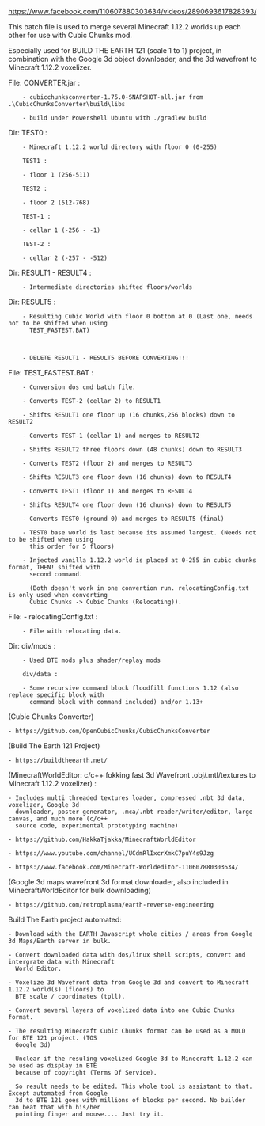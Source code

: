 https://www.facebook.com/110607880303634/videos/2890693617828393/

This batch file is used to merge several Minecraft 1.12.2 worlds up each other for use with Cubic 
Chunks mod.

Especially used for BUILD THE EARTH 121 (scale 1 to 1) project, in combination with the Google 3d 
object downloader, and the 3d wavefront to Minecraft 1.12.2 voxelizer.



File:	CONVERTER.jar : 

		- cubicchunksconverter-1.75.0-SNAPSHOT-all.jar from .\CubicChunksConverter\build\libs

		- build under Powershell Ubuntu with ./gradlew build

Dir: 	TEST0 :

		- Minecraft 1.12.2 world directory with floor 0 (0-255)

		TEST1 :

		- floor 1 (256-511)

		TEST2 :

		- floor 2 (512-768)

		TEST-1 :

		- cellar 1 (-256 - -1)

		TEST-2 :

		- cellar 2 (-257 - -512)

Dir: 	RESULT1 - RESULT4 :

		- Intermediate directories shifted floors/worlds

Dir: 	RESULT5 :

		- Resulting Cubic World with floor 0 bottom at 0 (Last one, needs not to be shifted when using 
		  TEST_FASTEST.BAT)



		- DELETE RESULT1 - RESULT5 BEFORE CONVERTING!!!



File:	TEST_FASTEST.BAT :

		- Conversion dos cmd batch file.

		- Converts TEST-2 (cellar 2) to RESULT1

		- Shifts RESULT1 one floor up (16 chunks,256 blocks) down to RESULT2

		- Converts TEST-1 (cellar 1) and merges to RESULT2

		- Shifts RESULT2 three floors down (48 chunks) down to RESULT3

		- Converts TEST2 (floor 2) and merges to RESULT3

		- Shifts RESULT3 one floor down (16 chunks) down to RESULT4

		- Converts TEST1 (floor 1) and merges to RESULT4

		- Shifts RESULT4 one floor down (16 chunks) down to RESULT5

		- Converts TEST0 (ground 0) and merges to RESULT5 (final)

		- TEST0 base world is last because its assumed largest. (Needs not to be shifted when using 
		  this order for 5 floors)

		- Injected vanilla 1.12.2 world is placed at 0-255 in cubic chunks format, THEN! shifted with 
		  second command.

		  (Both doesn't work in one convertion run. relocatingConfig.txt is only used when converting 
		  Cubic Chunks -> Cubic Chunks (Relocating)).

File: 	- relocatingConfig.txt :

		- File with relocating data.

Dir:	div/mods : 

		- Used BTE mods plus shader/replay mods

		div/data :

		- Some recursive command block floodfill functions 1.12 (also replace specific block with 
		  command block with command included) and/or 1.13+

		

(Cubic Chunks Converter)

	- https://github.com/OpenCubicChunks/CubicChunksConverter



(Build The Earth 121 Project)

	- https://buildtheearth.net/



(MinecraftWorldEditor: c/c++ fokking fast 3d Wavefront .obj/.mtl/textures to Minecraft 1.12.2 voxelizer) :

	- Includes multi threaded textures loader, compressed .nbt 3d data, voxelizer, Google 3d 
	  downloader, poster generator, .mca/.nbt reader/writer/editor, large canvas, and much more (c/c++ 
	  source code, experimental prototyping machine)

	- https://github.com/HakkaTjakka/MinecraftWorldEditor

	- https://www.youtube.com/channel/UCdmRlIxcrXmkC7puY4s9Jzg

	- https://www.facebook.com/Minecraft-Worldeditor-110607880303634/

	

(Google 3d maps wavefront 3d format downloader, also included in MinecraftWorldEditor for bulk downloading)	

	- https://github.com/retroplasma/earth-reverse-engineering	



Build The Earth project automated:

	- Download with the EARTH Javascript whole cities / areas from Google 3d Maps/Earth server in bulk.

	- Convert downloaded data with dos/linux shell scripts, convert and intergrate data with Minecraft 
	  World Editor.

	- Voxelize 3d Wavefront data from Google 3d and convert to Minecraft 1.12.2 world(s) (floors) to 
	  BTE scale / coordinates (tpll).

	- Convert several layers of voxelized data into one Cubic Chunks format.

	- The resulting Minecraft Cubic Chunks format can be used as a MOLD for BTE 121 project. (TOS 
	  Google 3d)

	  Unclear if the resuling voxelized Google 3d to Minecraft 1.12.2 can be used as display in BTE 
	  because of copyright (Terms Of Service).

	  So result needs to be edited. This whole tool is assistant to that. Except automated from Google 
	  3d to BTE 121 goes with millions of blocks per second. No builder can beat that with his/her 
	  pointing finger and mouse.... Just try it.
